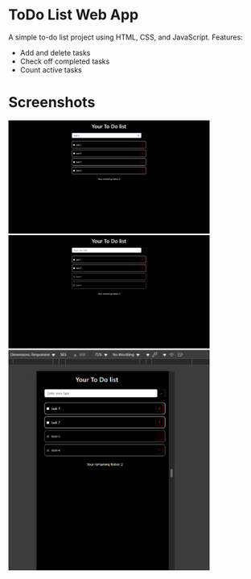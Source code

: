 # ToDo List Web App

A simple to-do list project using HTML, CSS, and JavaScript.
Features:
- Add and delete tasks
- Check off completed tasks
- Count active tasks

# Screenshots
<img src="Demo_imgs/Screenshot 2025-06-22 143816.png" alt="Preview" width="400"/>
<img src="Demo_imgs/Screenshot 2025-06-22 143913.png" alt="Preview" width="400"/>
<img src="Demo_imgs/Screenshot 2025-06-22 143949.png" alt="Preview" width="400"/>

